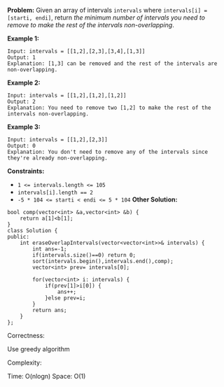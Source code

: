 **Problem:**
Given an array of intervals `intervals` where `intervals[i] = [starti, endi]`, return *the minimum number of intervals you need to remove to make the rest of the intervals non-overlapping*.

 

**Example 1:**

```
Input: intervals = [[1,2],[2,3],[3,4],[1,3]]
Output: 1
Explanation: [1,3] can be removed and the rest of the intervals are non-overlapping.
```

**Example 2:**

```
Input: intervals = [[1,2],[1,2],[1,2]]
Output: 2
Explanation: You need to remove two [1,2] to make the rest of the intervals non-overlapping.
```

**Example 3:**

```
Input: intervals = [[1,2],[2,3]]
Output: 0
Explanation: You don't need to remove any of the intervals since they're already non-overlapping.
```

 

**Constraints:**

- `1 <= intervals.length <= 105`
- `intervals[i].length == 2`
- `-5 * 104 <= starti < endi <= 5 * 104`
**Other Solution:**
```
bool comp(vector<int> &a,vector<int> &b) {
	return a[1]<b[1];
}
class Solution {
public:
	int eraseOverlapIntervals(vector<vector<int>>& intervals) {
		int ans=-1;      
		if(intervals.size()==0) return 0;       
		sort(intervals.begin(),intervals.end(),comp); 
		vector<int> prev= intervals[0];

		for(vector<int> i: intervals) {
			if(prev[1]>i[0]) {
				ans++; 
			}else prev=i;
		}
		return ans;
	}
};
```
Correctness:

Use greedy algorithm

Complexity:

Time: O(nlogn)
Space: O(1)